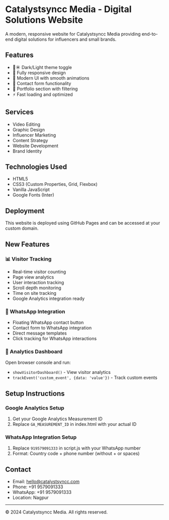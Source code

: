# Catalystsyncc Media - Digital Solutions Website

A modern, responsive website for Catalystsyncc Media providing end-to-end digital solutions for influencers and small brands.

## Features

- 🌙☀️ Dark/Light theme toggle
- 📱 Fully responsive design
- 🎨 Modern UI with smooth animations
- 📧 Contact form functionality
- 🎯 Portfolio section with filtering
- ⚡ Fast loading and optimized

## Services

- Video Editing
- Graphic Design
- Influencer Marketing
- Content Strategy
- Website Development
- Brand Identity

## Technologies Used

- HTML5
- CSS3 (Custom Properties, Grid, Flexbox)
- Vanilla JavaScript
- Google Fonts (Inter)

## Deployment

This website is deployed using GitHub Pages and can be accessed at your custom domain.

## New Features

### 📊 Visitor Tracking
- Real-time visitor counting
- Page view analytics
- User interaction tracking
- Scroll depth monitoring
- Time on site tracking
- Google Analytics integration ready

### 📱 WhatsApp Integration
- Floating WhatsApp contact button
- Contact form to WhatsApp integration
- Direct message templates
- Click tracking for WhatsApp interactions

### 🔧 Analytics Dashboard
Open browser console and run:
- `showVisitorDashboard()` - View visitor analytics
- `trackEvent('custom_event', {data: 'value'})` - Track custom events

## Setup Instructions

### Google Analytics Setup
1. Get your Google Analytics Measurement ID
2. Replace `GA_MEASUREMENT_ID` in index.html with your actual ID

### WhatsApp Integration Setup
1. Replace `919579091333` in script.js with your WhatsApp number
2. Format: Country code + phone number (without + or spaces)

## Contact

- Email: hello@catalystsyncc.com
- Phone: +91 9579091333
- WhatsApp: +91 9579091333
- Location: Nagpur

---

© 2024 Catalystsyncc Media. All rights reserved.
